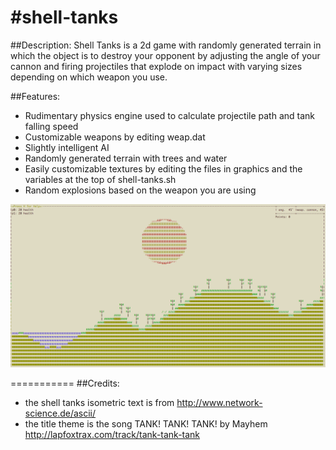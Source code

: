 #shell-tanks
===========

##Description:
Shell Tanks is a 2d game with randomly generated terrain in which the object is to destroy your opponent by adjusting  the angle of your cannon and firing projectiles that explode on impact with varying sizes depending on which weapon you use.

##Features:
* Rudimentary physics engine used to calculate projectile path and tank falling speed
* Customizable weapons by editing weap.dat
* Slightly intelligent AI
* Randomly generated terrain with trees and water
* Easily customizable textures by editing the files in graphics and the variables at the top of shell-tanks.sh
* Random explosions based on the weapon you are using

![Random Terrain Example](/img/terrain.png?raw=true "Random Terrain Example")

===========
##Credits:
* the shell tanks isometric text is from http://www.network-science.de/ascii/
* the title theme is the song TANK! TANK! TANK! by Mayhem http://lapfoxtrax.com/track/tank-tank-tank
